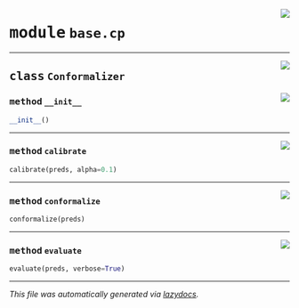 <!-- markdownlint-disable -->

<a href="https://github.com/leoandeol/cods/blob/main/cods/base/cp.py#L0"><img align="right" style="float:right;" src="https://img.shields.io/badge/-source-cccccc?style=flat-square"></a>

# <kbd>module</kbd> `base.cp`






---

<a href="https://github.com/leoandeol/cods/blob/main/cods/base/cp.py#L1"><img align="right" style="float:right;" src="https://img.shields.io/badge/-source-cccccc?style=flat-square"></a>

## <kbd>class</kbd> `Conformalizer`




<a href="https://github.com/leoandeol/cods/blob/main/cods/base/cp.py#L2"><img align="right" style="float:right;" src="https://img.shields.io/badge/-source-cccccc?style=flat-square"></a>

### <kbd>method</kbd> `__init__`

```python
__init__()
```








---

<a href="https://github.com/leoandeol/cods/blob/main/cods/base/cp.py#L5"><img align="right" style="float:right;" src="https://img.shields.io/badge/-source-cccccc?style=flat-square"></a>

### <kbd>method</kbd> `calibrate`

```python
calibrate(preds, alpha=0.1)
```





---

<a href="https://github.com/leoandeol/cods/blob/main/cods/base/cp.py#L10"><img align="right" style="float:right;" src="https://img.shields.io/badge/-source-cccccc?style=flat-square"></a>

### <kbd>method</kbd> `conformalize`

```python
conformalize(preds)
```





---

<a href="https://github.com/leoandeol/cods/blob/main/cods/base/cp.py#L16"><img align="right" style="float:right;" src="https://img.shields.io/badge/-source-cccccc?style=flat-square"></a>

### <kbd>method</kbd> `evaluate`

```python
evaluate(preds, verbose=True)
```








---

_This file was automatically generated via [lazydocs](https://github.com/ml-tooling/lazydocs)._
